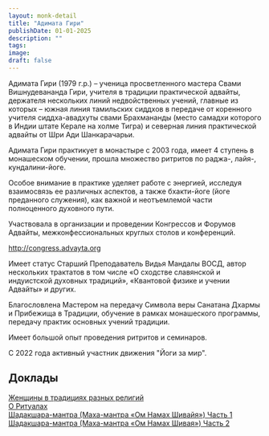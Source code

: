 ```yaml
---
layout: monk-detail
title: "Адимата Гири"
publishDate: 01-01-2025
description: ""
tags:
image:
draft: false
---
```


  
  
 Адимата Гири (1979 г.р.) – ученица просветленного мастера Свами Вишнудевананда Гири, учителя в традиции практической адвайты, держателя нескольких линий недвойственных учений, главные из которых – южная линия тамильских сиддхов в передаче от коренного учителя сиддха-авадхуты свами Брахмананды (место самадхи которого в Индии штате Керале на холме Тигра) и северная линия практической адвайты от Шри Ади Шанкарачарьи.

 Адимата Гири практикует в монастыре с 2003 года, имеет 4 ступень в монашеском обучении, прошла множество ритритов по раджа-, лайя-, кундалини-йоге.

 Особое внимание в практике уделяет работе с энергией, исследуя взаимосвязь ее различных аспектов, а также бхакти-йоге (йоге преданного служения), как важной и неотъемлемой части полноценного духовного пути. 

 Участвовала в организации и проведении Конгрессов и Форумов Адвайты, межконфессиональных круглых столов и конференций.

<http://congress.advayta.org> 

 Имеет статус Старший Преподаватель Видья Мандалы ВОСД, автор нескольких трактатов в том числе «О сходстве славянской и индуистской духовных традиций», «Квантовой физике и учении Адвайты» и других.

 Благословлена Мастером на передачу Символа веры Санатана Дхармы и Прибежища в Традиции, обучение в рамках монашеского программы, передачу практик основных учений традиции.

 Имеет большой опыт проведения ритритов и семинаров.

 С 2022 года активный участник движения "Йоги за мир".

  
## Доклады
[Женщины в традициях разных религий](https://www.youtube.com/watch?v=hlLvGXbhox0&list=PLiEE-1kAibrFNB2fJD6g5ci1rNTWrifoh&index=13&t=5s)  
[О Ритуалах](https://www.youtube.com/watch?v=Ib-HbsioYwE&list=PLiEE-1kAibrFNB2fJD6g5ci1rNTWrifoh&index=12&t=6s)  
[Шадакшара-мантра (Маха-мантра «Ом Намах Шивайя»)](https://www.youtube.com/watch?v=FbpolRM4YHQ&list=LL&index=30)[ Часть 1](https://www.youtube.com/watch?v=FbpolRM4YHQ&list=LL&index=30)  
[Шадакшара-мантра (Маха-мантра ](https://www.youtube.com/watch?v=HA4j1yvHKKs&list=LL&index=29)[«](https://www.youtube.com/watch?v=HA4j1yvHKKs&list=LL&index=29)[Ом Намах Шивая](https://www.youtube.com/watch?v=HA4j1yvHKKs&list=LL&index=29)[»](https://www.youtube.com/watch?v=HA4j1yvHKKs&list=LL&index=29)[) Часть 2](https://www.youtube.com/watch?v=HA4j1yvHKKs&list=LL&index=29)  
  
  
